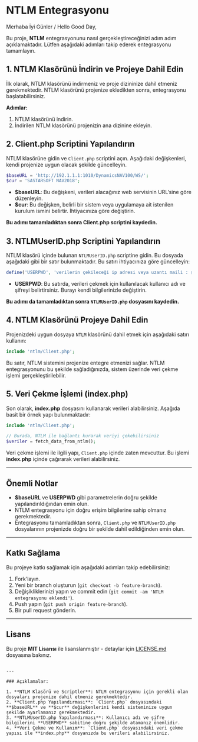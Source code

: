 
# NTLM Entegrasyonu

Merhaba İyi Günler / Hello Good Day,

Bu proje, **NTLM** entegrasyonunu nasıl gerçekleştireceğinizi adım adım açıklamaktadır. Lütfen aşağıdaki adımları takip ederek entegrasyonu tamamlayın.

## 1. **NTLM Klasörünü İndirin ve Projeye Dahil Edin**

İlk olarak, NTLM klasörünü indirmeniz ve proje dizininize dahil etmeniz gerekmektedir. NTLM klasörünü projenize ekledikten sonra, entegrasyonu başlatabilirsiniz.

**Adımlar:**
1. NTLM klasörünü indirin.
2. İndirilen NTLM klasörünü projenizin ana dizinine ekleyin.

## 2. **Client.php Scriptini Yapılandırın**

NTLM klasörüne gidin ve `Client.php` scriptini açın. Aşağıdaki değişkenleri, kendi projenize uygun olacak şekilde güncelleyin.

```php
$baseURL = 'http://192.1.1.1:1010/DynamicsNAV100/WS/';
$cur = 'SASTARSOFT NAV2018';
```

- **$baseURL**: Bu değişkeni, verileri alacağınız web servisinin URL’sine göre düzenleyin.
- **$cur**: Bu değişken, belirli bir sistem veya uygulamaya ait istenilen kurulum ismini belirtir. İhtiyacınıza göre değiştirin.

**Bu adımı tamamladıktan sonra Client.php scriptini kaydedin.**

## 3. **NTLMUserID.php Scriptini Yapılandırın**

NTLM klasörü içinde bulunan `NTLMUserID.php` scriptine gidin. Bu dosyada aşağıdaki gibi bir satır bulunmaktadır. Bu satırı ihtiyacınıza göre güncelleyin:

```php
define('USERPWD', 'verilerin çekileceği ip adresi veya uzantı maili : şifre');
```

- **USERPWD**: Bu satırda, verileri çekmek için kullanılacak kullanıcı adı ve şifreyi belirtirsiniz. Burayı kendi bilgilerinizle değiştirin.

**Bu adımı da tamamladıktan sonra `NTLMUserID.php` dosyasını kaydedin.**

## 4. **NTLM Klasörünü Projeye Dahil Edin**

Projenizdeki uygun dosyaya `NTLM` klasörünü dahil etmek için aşağıdaki satırı kullanın:

```php
include 'ntlm/Client.php';
```

Bu satır, NTLM sistemini projenize entegre etmenizi sağlar. NTLM entegrasyonunu bu şekilde sağladığınızda, sistem üzerinde veri çekme işlemi gerçekleştirilebilir.

## 5. **Veri Çekme İşlemi (index.php)**

Son olarak, **index.php** dosyasını kullanarak verileri alabilirsiniz. Aşağıda basit bir örnek yapı bulunmaktadır:

```php
include 'ntlm/Client.php';

// Burada, NTLM ile bağlantı kurarak veriyi çekebilirsiniz
$veriler = fetch_data_from_ntlm();
```

Veri çekme işlemi ile ilgili yapı, `Client.php` içinde zaten mevcuttur. Bu işlemi **index.php** içinde çağırarak verileri alabilirsiniz.

---

## Önemli Notlar

- **$baseURL** ve **USERPWD** gibi parametrelerin doğru şekilde yapılandırıldığından emin olun.
- NTLM entegrasyonu için doğru erişim bilgilerine sahip olmanız gerekmektedir.
- Entegrasyonu tamamladıktan sonra, `Client.php` ve `NTLMUserID.php` dosyalarının projenizde doğru bir şekilde dahil edildiğinden emin olun.

---

## Katkı Sağlama

Bu projeye katkı sağlamak için aşağıdaki adımları takip edebilirsiniz:

1. Fork'layın.
2. Yeni bir branch oluşturun (`git checkout -b feature-branch`).
3. Değişikliklerinizi yapın ve commit edin (`git commit -am 'NTLM entegrasyonu eklendi'`).
4. Push yapın (`git push origin feature-branch`).
5. Bir pull request gönderin.

---

## Lisans

Bu proje **MIT Lisansı** ile lisanslanmıştır - detaylar için [LICENSE.md](LICENSE.md) dosyasına bakınız.
```

---

### Açıklamalar:

1. **NTLM Klasörü ve Scriptler**: NTLM entegrasyonu için gerekli olan dosyaları projenize dahil etmeniz gerekmektedir.
2. **Client.php Yapılandırması**: `Client.php` dosyasındaki **$baseURL** ve **$cur** değişkenlerini kendi sisteminize uygun şekilde ayarlamanız gerekmektedir.
3. **NTLMUserID.php Yapılandırması**: Kullanıcı adı ve şifre bilgilerini **USERPWD** sabitine doğru şekilde atamanız önemlidir.
4. **Veri Çekme ve Kullanım**: `Client.php` dosyasındaki veri çekme yapısı ile **index.php** dosyanızda bu verileri alabilirsiniz.

